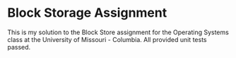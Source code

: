 # Block Storage Assignment

This is my solution to the Block Store assignment for the Operating Systems class at the University of Missouri - Columbia. All provided unit tests passed. 



